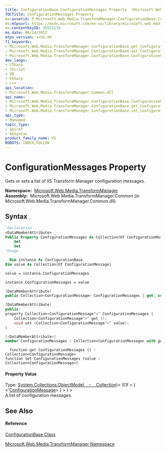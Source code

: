 ```yaml
---
title: ConfigurationBase.ConfigurationMessages Property  (Microsoft.Web.Media.TransformManager)
TOCTitle: ConfigurationMessages Property
ms:assetid: P:Microsoft.Web.Media.TransformManager.ConfigurationBase.ConfigurationMessages
ms:mtpsurl: https://msdn.microsoft.com/en-us/library/microsoft.web.media.transformmanager.configurationbase.configurationmessages(v=VS.90)
ms:contentKeyID: 35521174
ms.date: 06/14/2012
mtps_version: v=VS.90
f1_keywords:
- Microsoft.Web.Media.TransformManager.ConfigurationBase.get_ConfigurationMessages
- Microsoft.Web.Media.TransformManager.ConfigurationBase.set_ConfigurationMessages
- Microsoft.Web.Media.TransformManager.ConfigurationBase.ConfigurationMessages
dev_langs:
- CSharp
- JScript
- VB
- FSharp
- c++
api_location:
- Microsoft.Web.Media.TransformManager.Common.dll
api_name:
- Microsoft.Web.Media.TransformManager.ConfigurationBase.ConfigurationMessages
- Microsoft.Web.Media.TransformManager.ConfigurationBase.get_ConfigurationMessages
- Microsoft.Web.Media.TransformManager.ConfigurationBase.set_ConfigurationMessages
api_type:
- Managed
topic_type:
- apiref
- kbSyntax
product_family_name: VS
ROBOTS: INDEX,FOLLOW
---
```


# ConfigurationMessages Property

Gets or sets a list of IIS Transform Manager configuration messages.

**Namespace:**  [Microsoft.Web.Media.TransformManager](microsoft-web-media-transformmanager-namespace.md)  
**Assembly:**  Microsoft.Web.Media.TransformManager.Common (in Microsoft.Web.Media.TransformManager.Common.dll)

## Syntax

``` vb
'Declaration
<DataMemberAttribute> _
Public Property ConfigurationMessages As Collection(Of ConfigurationMessage)
    Get
    Set
'Usage

  Dim instance As ConfigurationBase
Dim value As Collection(Of ConfigurationMessage)

value = instance.ConfigurationMessages

instance.ConfigurationMessages = value
```

``` csharp
[DataMemberAttribute]
public Collection<ConfigurationMessage> ConfigurationMessages { get; set; }
```

``` c++
[DataMemberAttribute]
public:
property Collection<ConfigurationMessage^>^ ConfigurationMessages {
    Collection<ConfigurationMessage^>^ get ();
    void set (Collection<ConfigurationMessage^>^ value);
}
```

``` fsharp
[<DataMemberAttribute>]
member ConfigurationMessages : Collection<ConfigurationMessage> with get, set
```

``` jscript
  function get ConfigurationMessages () : Collection<ConfigurationMessage>
function set ConfigurationMessages (value : Collection<ConfigurationMessage>)
```

#### Property Value

Type: [System.Collections.ObjectModel. . :: . .Collection](https://msdn.microsoft.com/en-us/library/ms132397\(v=vs.90\))\< (Of \< ( \<'[ConfigurationMessage](configurationmessage-class-microsoft-web-media-transformmanager.md)\> ) \> ) \>  
A list of configuration messages.  

## See Also

#### Reference

[ConfigurationBase Class](configurationbase-class-microsoft-web-media-transformmanager.md)

[Microsoft.Web.Media.TransformManager Namespace](microsoft-web-media-transformmanager-namespace.md)

